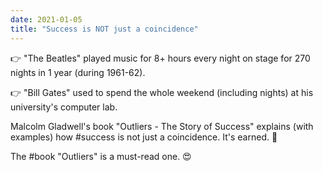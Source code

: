 ```yaml
---
date: 2021-01-05
title: "Success is NOT just a coincidence"
---
```


👉 "The Beatles" played music for 8+ hours every night on stage for 270 nights in 1 year (during 1961-62).

👉 "Bill Gates" used to spend the whole weekend (including nights) at his university's computer lab.

Malcolm Gladwell's book "Outliers - The Story of Success" explains (with examples) how #success is not just a coincidence. It's earned. 📖

The #book "Outliers" is a must-read one. 😍